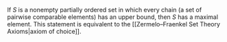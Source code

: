 If $S$ is a nonempty partially ordered set in which every chain (a set of pairwise comparable elements) has an upper bound, then $S$ has a maximal element. This statement is equivalent to the [[Zermelo–Fraenkel Set Theory Axioms|axiom of choice]].